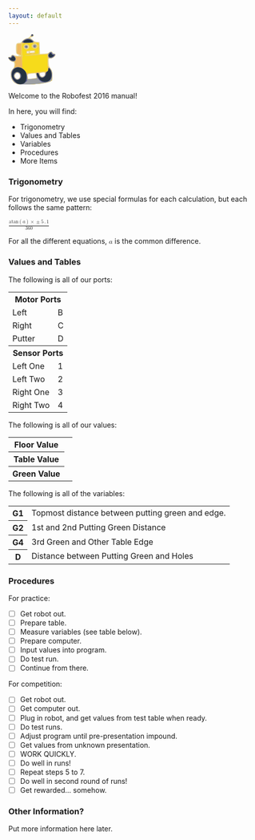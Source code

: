 ```yaml
---
layout: default
---
```


<svg xmlns:dc="http://purl.org/dc/elements/1.1/" xmlns:cc="http://creativecommons.org/ns#" xmlns:rdf="http://www.w3.org/1999/02/22-rdf-syntax-ns#" xmlns:svg="http://www.w3.org/2000/svg" xmlns="http://www.w3.org/2000/svg" id="svg3336" version="1.1" width="93.75" height="100.3125" viewBox="0 0 93.75 100.3125"><defs />
  <g id="g3580" transform="matrix(1.1364027,0,0,1,7.6563009e-4,0)">
    <path style="fill:#e8d89b" d="M 15.46875,99.244838 C 8.4715573,96.642534 4.3044473,89.665568 4.2534261,80.467102 4.2225292,74.896781 4.5508099,73.744357 7.265625,69.892818 c 2.5445747,-3.610017 3.046875,-5.173015 3.046875,-9.4809 0,-4.086793 -0.3407897,-5.267775 -1.640625,-5.685468 -5.0464968,-1.621657 -6.4396963,-2.509437 -7.5,-4.77918 -1.68253603,-3.601727 -1.46702442,-4.896453 0.7441502,-4.47062 1.3435578,0.258747 2.2389175,-0.339678 2.9967326,-2.002901 0.8860064,-1.944573 1.5119929,-2.259149 3.4745998,-1.746091 1.3166412,0.344192 4.1868614,0.84188 6.3782674,1.105974 4.47764,0.539613 5.447251,-0.957299 1.720082,-2.65551 C 13.640545,38.881779 13.153742,37.03669 13.137802,27.48884 13.123196,18.740934 14.176427,16.875 19.12881,16.875 c 2.435277,0 3.665319,-0.756497 6.045141,-3.717866 1.938696,-2.412449 4.301924,-4.1116005 6.730537,-4.8392307 3.836979,-1.149587 5.243763,-2.3251088 6.988628,-5.8397647 1.279552,-2.57738433 4.714889,-3.13976827 5.569835,-0.9118136 C 45.185329,3.4488105 42.863856,5.625 40.133316,5.625 c -2.743436,0 -1.966465,1.9312836 2.226801,5.535068 2.885333,2.479717 5.054542,3.495136 8.203125,3.839932 l 4.280508,0.46875 0.46875,11.71875 0.46875,11.71875 7.03125,-0.32611 c 5.287293,-0.245226 7.511292,-0.768413 8.966673,-2.109375 2.514253,-2.316588 5.142841,-2.274737 5.761687,0.09173 0.312913,1.196582 1.278765,1.875 2.669403,1.875 2.888139,0 3.492837,1.203847 2.11913,4.218806 -1.284694,2.819596 -5.186867,5.156195 -8.610962,5.156195 -2.99292,0 -3.262628,0.942263 -2.666997,9.317536 0.400894,5.637046 1.051485,7.868175 3.394138,11.639826 2.739166,4.410031 2.898178,5.184739 2.898178,14.119964 l 0,9.453924 -4.361972,2.164903 c -2.399085,1.1907 -8.305335,2.801184 -13.125,3.57885 -11.282623,1.820485 -40.55288,2.583661 -44.388028,1.157335 z M 18.910555,87.510949 C 22.532958,84.23272 20.476263,76.875 15.9375,76.875 c -3.138592,0 -4.6875,2.12598 -4.6875,6.433903 0,5.011366 4.212805,7.322217 7.660555,4.202046 z m 27.73007,0.06158 c 3.336033,-0.514596 3.506624,-1.035579 2.053037,-6.269916 l -0.983381,-3.541136 -4.870766,0.550916 C 33.622844,79.354859 33.75,79.278541 33.75,83.767861 c 0,2.224551 0.29456,4.339199 0.654577,4.699216 0.600157,0.600157 4.299416,0.329714 12.236048,-0.894546 z m 17.07639,-5.010899 c 1.209975,-2.260858 1.256061,-5.399479 0.08987,-6.120228 -0.484341,-0.29934 -2.593716,-0.270317 -4.6875,0.06449 -3.34922,0.535562 -3.806884,0.909919 -3.806884,3.113925 0,1.377849 0.50625,3.01143 1.125,3.63018 1.782627,1.782627 6.179603,1.366839 7.279515,-0.688368 z M 35.625,35.625 c 0,-0.515625 -0.632813,-0.9375 -1.40625,-0.9375 -0.773438,0 -1.40625,0.421875 -1.40625,0.9375 0,0.515625 0.632812,0.9375 1.40625,0.9375 0.773437,0 1.40625,-0.421875 1.40625,-0.9375 z m 8.123551,0 c 1.480326,0 2.186736,-0.43217 1.915511,-1.171875 -0.236328,-0.644531 -1.009765,-1.003785 -1.71875,-0.798342 -0.708984,0.205443 -2.34375,0.41638 -3.632812,0.46875 -1.289063,0.05237 -2.238281,0.411623 -2.109375,0.798342 0.128906,0.386719 0.234375,0.959198 0.234375,1.272177 0,0.312979 0.667316,0.312979 1.482925,0 0.81561,-0.312979 2.538267,-0.569052 3.828126,-0.569052 z" id="path3594" />
    <path style="fill:#efd458" d="M 16.087601,99.105113 C 9.1865815,96.45465 4.4111947,88.615612 4.4880393,80.063841 4.5358808,74.739715 5.5663742,72.097047 9.0559928,68.349468 11.529988,65.692588 12.759635,60.532193 11.815295,56.769643 11.333558,54.850253 10.64126,54.375 8.3270229,54.375 c -2.0210709,0 -3.7032266,-0.873501 -5.6071387,-2.911645 -3.4307234,-3.672602 -3.65917576,-6.509517 -0.477744,-5.932614 1.7734967,0.321596 2.3650879,-0.08328 2.8303612,-1.937082 0.6592706,-2.626742 3.4006291,-3.153713 5.1899856,-0.997671 1.482211,1.785956 5.938624,2.701002 9.425013,1.935262 3.778245,-0.829841 3.538677,-2.421844 -0.705658,-4.689322 l -3.513092,-1.87682 0,-9.37318 c 0,-9.303068 0.01753,-9.375141 2.34375,-9.635636 4.958507,-0.555262 6.49179,-1.174708 6.01073,-2.42833 C 22.423612,12.880614 32.742844,6.4588872 37.551151,7.9849848 40.191344,8.8229494 45,13.069576 45,14.563221 c 0,0.851827 1.46991,1.365865 4.453125,1.557287 l 4.453125,0.285742 0.262531,11.972713 0.262531,11.972713 7.691745,-0.641467 c 6.516201,-0.543431 7.955097,-0.976264 9.414888,-2.832088 2.174526,-2.764462 4.774671,-2.80884 5.98245,-0.102105 0.571023,1.279709 1.774602,2.096593 3.107909,2.109375 3.404964,0.03264 3.2716,2.089705 -0.371682,5.732986 -2.847877,2.847878 -3.870091,3.298906 -6.878906,3.035157 L 69.84375,47.34375 69.573193,55.525072 c -0.243745,7.370578 -0.07362,8.346061 1.716758,9.84375 3.724725,3.115808 5.958176,8.726711 5.886218,14.787428 -0.125375,10.559891 -0.503707,11.930762 -3.827891,13.870191 -7.355664,4.291528 -49.563105,8.035069 -57.260677,5.078672 z m 3.683814,-12.074409 c 0.52912,-0.988671 0.832167,-3.348501 0.673436,-5.244066 -0.222258,-2.654211 -0.893839,-3.776517 -2.921468,-4.882184 -2.531994,-1.380698 -2.723881,-1.33107 -5.008471,1.295374 -1.851854,2.128957 -2.252546,3.369103 -1.817435,5.625 1.064578,5.519469 6.759016,7.531347 9.073938,3.205876 z M 50.175253,85.857011 C 49.853242,84.784092 49.341627,82.29698 49.038331,80.330094 l -0.551448,-3.576155 -6.196566,0.604645 c -9.506806,0.927651 -9.304058,0.792665 -8.817077,5.870247 0.233543,2.435081 0.55429,4.864177 0.712772,5.397992 0.196476,0.661794 2.878856,0.685897 8.431431,0.07576 7.631008,-0.83852 8.106453,-1.017529 7.55781,-2.845572 z M 62.603901,83.85309 c 1.554139,-1.088562 2.083599,-2.398807 2.083599,-5.15625 0,-4.046643 -0.276993,-4.172778 -6.796875,-3.095108 C 55.050499,76.071176 54.375,76.5853 54.375,78.277485 c 0,2.383689 3.316215,7.035015 5.015694,7.035015 0.621283,0 2.067226,-0.656735 3.213207,-1.45941 z M 35.967998,37.782002 c 0.360525,-0.360524 2.434743,-0.563236 4.609375,-0.45047 4.654032,0.241335 6.612235,-0.786793 6.142656,-3.22512 -0.216856,-1.126044 -1.09666,-1.738476 -2.435993,-1.695697 -10.616139,0.339083 -11.560612,0.480561 -12.070012,1.808035 -1.120163,2.919099 1.710898,5.606328 3.753974,3.563252 z M 35.768342,26.778534 c 1.326889,-2.912203 0.534479,-4.947396 -2.456973,-6.310393 -1.965015,-0.895321 -2.684835,-0.789823 -4.245061,0.622163 -3.634617,3.289283 -1.862831,7.972196 3.016291,7.972196 1.893206,0 2.940911,-0.649238 3.685743,-2.283966 z m -6.630958,0.03044 C 27.21255,24.489697 28.786628,21.402966 31.7211,21.74237 c 2.085971,0.241264 2.49765,0.752455 2.49765,3.10138 0,2.137501 -0.469688,2.879608 -1.957036,3.092116 -1.07637,0.153788 -2.482319,-0.35331 -3.12433,-1.126886 z M 49.5,27 c 0.61875,-0.61875 1.125,-2.221875 1.125,-3.5625 0,-4.942604 -5.335003,-6.494929 -8.05496,-2.34375 -1.422578,2.171129 -1.422578,2.516371 0,4.6875 C 44.215608,28.292703 47.610286,28.889714 49.5,27 Z m -5.25,-0.9375 c -2.806999,-2.806999 0.380065,-7.237114 3.821084,-5.311423 2.711498,1.517431 1.43916,6.436423 -1.664834,6.436423 -0.567187,0 -1.5375,-0.50625 -2.15625,-1.125 z M 39.534338,2.6531621 c 0.399791,-2.8224769 4.059412,-3.10141661 4.059412,-0.3094121 0,1.25 -0.728138,1.9781374 -2.184412,2.1844121 -1.817639,0.2574604 -2.132461,-0.057361 -1.875,-1.875 z" id="path3592" />
    <path style="fill:#efb960" d="M 16.087601,99.105113 C 9.1865815,96.45465 4.4111947,88.615612 4.4880393,80.063841 4.5358808,74.739715 5.5663742,72.097047 9.0559928,68.349468 11.529988,65.692588 12.759635,60.532193 11.815295,56.769643 11.333558,54.850253 10.64126,54.375 8.3270229,54.375 c -2.0210709,0 -3.7032266,-0.873501 -5.6071387,-2.911645 -3.4307234,-3.672602 -3.65917576,-6.509517 -0.477744,-5.932614 1.7734967,0.321596 2.3650879,-0.08328 2.8303612,-1.937082 0.6891402,-2.745753 2.9244157,-3.031297 5.5034226,-0.703034 1.332907,1.203315 3.289241,1.613002 7.339444,1.536994 l 5.522132,-0.103632 0.199108,10.884882 0.199107,10.884881 0.303173,-10.256842 c 0.169655,-5.739724 0.766357,-10.814947 1.354909,-11.524108 0.779111,-0.938771 0.770419,-1.548584 -0.03353,-2.352533 -1.58034,-1.58034 -1.499766,-23.200183 0.08661,-23.238775 0.650363,-0.01583 0.441758,-0.453763 -0.46875,-0.984085 -2.190147,-1.275639 -2.07724,-2.074669 0.771556,-5.460271 C 28.424881,9.2166941 34.458674,7.0034706 37.551151,7.9849848 40.308907,8.8602626 45,13.097789 45,14.713629 c 0,0.782074 -1.054688,2.675379 -2.34375,4.207342 -2.712118,3.22317 -2.923252,5.146975 -0.88434,8.05793 2.174801,3.104963 7.179092,2.850107 9.710388,-0.494526 l 1.951184,-2.578125 -0.232366,6.966817 c -0.229054,6.86751 -0.272456,6.977994 -3.044866,7.750916 -3.222195,0.898318 -14.737973,-0.03104 -14.056078,-1.134373 0.248788,-0.402548 2.036619,-0.364016 3.97296,0.08563 4.646674,1.079016 6.098274,1.061685 5.402255,-0.0645 -0.334009,-0.540438 0.06243,-0.683013 0.951021,-0.342027 1.25295,0.480801 1.469896,0.02065 1.220567,-2.588864 -0.2716,-2.842612 -0.631057,-3.204987 -3.446587,-3.474567 -1.728848,-0.165533 -2.92373,0.0544 -2.655293,0.48874 0.268436,0.43434 -1.902988,0.780713 -4.825389,0.769719 l -5.313456,-0.01999 0,3.28125 0,3.28125 5.15625,0.365477 5.15625,0.365477 -7.5,1.641933 c -6.910849,1.512953 -7.168602,1.649071 -3.28125,1.732791 2.320312,0.04997 10.96875,-0.535235 19.21875,-1.300459 8.25,-0.765223 15.738281,-1.393037 16.640625,-1.395142 1.472644,-0.0035 1.642095,1.172045 1.654981,11.480548 0.01481,11.846903 0.277753,13.085508 2.990163,14.085206 2.976051,1.096867 5.806934,8.143857 5.73415,14.274169 -0.125375,10.559891 -0.503706,11.930762 -3.827891,13.870191 -7.355664,4.291528 -49.563105,8.035068 -57.260677,5.078672 z m 3.683814,-12.074409 c 0.52912,-0.988671 0.832167,-3.348501 0.673436,-5.244066 -0.222258,-2.654211 -0.893839,-3.776517 -2.921468,-4.882184 -2.531994,-1.380698 -2.723881,-1.33107 -5.008471,1.295374 -1.851854,2.128957 -2.252546,3.369103 -1.817435,5.625 1.064578,5.519469 6.759016,7.531347 9.073938,3.205876 z m 30.3929,-1.173693 C 49.83629,84.784092 49.324191,82.070526 49.026319,79.826863 l -0.541586,-4.079387 -6.195492,0.621098 c -9.679975,0.970416 -9.452075,0.805808 -8.87902,6.413177 0.273987,2.680974 0.625459,5.311257 0.781048,5.845072 0.192899,0.661821 2.873378,0.685921 8.426174,0.07576 7.636321,-0.839104 8.106154,-1.016256 7.546872,-2.845572 z m 12.344094,-1.937036 c 1.407637,-0.985948 2.086391,-2.628285 2.32473,-5.625 0.37454,-4.709233 0.458523,-4.664911 -6.922394,-3.653244 l -4.225952,0.579231 0.730583,3.239312 c 0.773759,3.430746 3.296631,6.852226 5.052575,6.852226 0.578793,0 1.946998,-0.626636 3.040458,-1.392525 z M 34.197116,29.839276 c 1.325687,-0.604024 2.664705,-2.111696 2.975596,-3.350383 0.764858,-3.047437 -1.16306,-7.149601 -3.024445,-6.435321 -0.817122,0.313558 -1.186949,0.15159 -0.86038,-0.37681 1.014099,-1.640848 -3.883383,-0.986611 -5.343837,0.713863 -3.771397,4.391217 -2.295222,8.629814 3.652463,10.487451 0.104644,0.03268 1.274915,-0.434777 2.600603,-1.0388 z M 29.137384,26.80898 c -1.924834,-2.319283 -0.350756,-5.406014 2.583716,-5.06661 2.085971,0.241264 2.49765,0.752455 2.49765,3.10138 0,2.137501 -0.469688,2.879608 -1.957036,3.092116 -1.07637,0.153788 -2.482319,-0.35331 -3.12433,-1.126886 z m 41.878241,20.357277 c -2.38229,-0.622557 -2.194601,-6.83413 0.302419,-10.008577 2.374974,-3.019291 4.954579,-3.178028 6.202351,-0.381664 0.571023,1.279709 1.774602,2.096593 3.107909,2.109375 3.385123,0.03245 3.277711,2.083594 -0.296273,5.657578 -3.138561,3.138561 -5.163165,3.708644 -9.316406,2.623288 z M 18.013009,39.36468 14.932267,37.486369 15.200509,28.352559 15.46875,19.21875 18.984375,18.927783 22.5,18.636815 l 0,11.306593 c 0,6.218626 -0.316406,11.305015 -0.703125,11.303088 -0.386719,-0.002 -2.089459,-0.848745 -3.783866,-1.881816 z M 44.25,26.0625 c -2.806999,-2.806999 0.380065,-7.237114 3.821084,-5.311423 2.711498,1.517431 1.43916,6.436423 -1.664834,6.436423 -0.567187,0 -1.5375,-0.50625 -2.15625,-1.125 z m 6.609375,-6.024451 C 48.27437,17.115475 48.258787,16.875 50.654423,16.875 c 2.019496,0 3.14729,1.770414 2.62799,4.125428 -0.241168,1.093689 -0.801193,0.871259 -2.423038,-0.962379 z M 39.534338,2.6531621 c 0.399791,-2.8224769 4.059412,-3.10141661 4.059412,-0.3094121 0,1.25 -0.728138,1.9781374 -2.184412,2.1844121 -1.817639,0.2574604 -2.132461,-0.057361 -1.875,-1.875 z" id="path3590" />
    <path style="fill:#f6db1b" d="M 16.087601,99.105113 C 9.1942152,96.457584 4.4112038,88.614608 4.487855,80.084348 4.5361625,74.708324 6.0876847,70.996568 9.6950766,67.626944 12.651094,64.865763 20.506955,64.377236 23.166451,66.789209 c 1.604062,1.45477 1.66461,1.029666 1.386695,-9.735822 -0.20264,-7.84958 0.05492,-11.673346 0.850891,-12.632433 0.864614,-1.041796 0.878253,-1.638664 0.05623,-2.460687 C 24.761072,41.261072 24.375,36.945994 24.375,29.830361 c 0,-12.573238 -0.655265,-11.713214 9.375,-12.304537 3.8408,-0.226431 3.183075,-0.348225 -2.578125,-0.477403 -4.253906,-0.09538 -7.734375,-0.562928 -7.734375,-1.038991 0,-0.476064 1.085485,-2.155596 2.412188,-3.732294 2.575193,-3.0604419 8.608986,-5.2736654 11.701463,-4.2921512 4.469934,1.4187018 9.691305,7.9525152 6.355099,7.9525152 -0.601562,0 -0.826318,0.267431 -0.499458,0.594292 0.326861,0.326861 -0.235639,1.64938 -1.25,2.93893 -2.224924,2.828534 -2.32297,4.741171 -0.384882,7.508179 2.1766,3.107532 7.186152,2.851679 9.682696,-0.494526 l 1.923494,-2.578125 0.0297,6.741547 c 0.01633,3.707851 -0.382125,6.996068 -0.885466,7.307149 -0.503341,0.311082 -3.14006,0.756071 -5.859375,0.988862 -4.417156,0.378139 -4.619411,0.320886 -1.897334,-0.53708 2.547836,-0.803047 3.046875,-1.421417 3.046875,-3.775456 0,-1.548315 -0.527344,-3.01448 -1.171875,-3.258146 -0.644531,-0.243664 -4.335938,-0.124955 -8.203125,0.263799 l -7.03125,0.706825 0,3.28125 0,3.28125 5.15625,0.365477 5.15625,0.365477 -7.5,1.641933 c -6.910849,1.512953 -7.168602,1.649071 -3.28125,1.732791 2.320312,0.04997 10.96875,-0.535235 19.21875,-1.300459 8.25,-0.765223 15.738281,-1.393037 16.640625,-1.395142 1.463874,-0.0034 1.651587,1.182926 1.742376,11.011798 0.110008,11.909679 1.372265,25.959315 1.635417,18.203125 0.172467,-5.083348 1.628384,-4.825605 4.802058,0.850118 2.314141,4.138555 2.802393,9.245728 1.781091,18.630422 -0.49294,4.529607 -4.182688,6.401991 -17.003289,8.628404 -13.385522,2.324522 -39.176035,3.189736 -43.666927,1.464919 z m 3.683814,-12.074409 c 0.52912,-0.988671 0.832167,-3.348501 0.673436,-5.244066 -0.222258,-2.654211 -0.893839,-3.776517 -2.921468,-4.882184 -2.531994,-1.380698 -2.723881,-1.33107 -5.008471,1.295374 -1.851854,2.128957 -2.252546,3.369103 -1.817435,5.625 1.064578,5.519469 6.759016,7.531347 9.073938,3.205876 z M 50.175253,85.857011 C 49.853242,84.784092 49.345281,82.324219 49.04645,80.390625 48.516391,76.960865 48.574827,76.875 51.43906,76.875 c 2.282871,0 2.93594,0.405445 2.93594,1.822721 0,1.002497 1.030054,3.006403 2.289008,4.453125 2.195573,2.523033 2.396481,2.571743 4.921875,1.193302 1.997317,-1.090199 2.746019,-2.313295 3.101617,-5.066868 0.321386,-2.488651 1.058207,-3.858196 2.34375,-4.356381 2.842709,-1.101629 -3.063502,-1.052449 -12.138845,0.101077 -18.595665,2.363611 -21.605609,2.560731 -22.927901,1.501531 -0.980575,-0.785473 -0.920738,-0.288764 0.234375,1.945562 0.853117,1.650175 1.551121,4.638456 1.551121,6.640624 0,2.002169 0.187919,3.828225 0.417597,4.057904 0.229679,0.229679 4.057092,0.01768 8.505364,-0.471114 7.576095,-0.832487 8.050726,-1.012126 7.502292,-2.839472 z M 34.197116,29.839276 c 4.654095,-2.120548 3.948111,-9.483517 -1.029086,-10.732714 -6.600223,-1.65655 -10.057241,7.525956 -4.007707,10.645242 2.730836,1.408086 2.160114,1.398175 5.036793,0.08747 z M 29.137384,26.80898 c -1.924834,-2.319283 -0.350756,-5.406014 2.583716,-5.06661 2.085971,0.241264 2.49765,0.752455 2.49765,3.10138 0,2.137501 -0.469688,2.879608 -1.957036,3.092116 -1.07637,0.153788 -2.482319,-0.35331 -3.12433,-1.126886 z M 2.7198842,51.463355 c -3.4307234,-3.672602 -3.65917576,-6.509517 -0.477744,-5.932614 1.7734967,0.321596 2.3650879,-0.08328 2.8303612,-1.937082 0.7787862,-3.10293 3.615375,-3.044187 6.1094546,0.126521 C 13.323159,46.442279 13.756738,51.493262 12,53.25 9.8795362,55.370464 5.6000246,54.546555 2.7198842,51.463355 Z M 71.451157,47.019161 c -0.6628,-0.420544 -1.439187,-2.207185 -1.725303,-3.970312 -0.961845,-5.92716 5.594429,-11.20347 7.794541,-6.272833 0.571023,1.279709 1.774602,2.096593 3.107909,2.109375 3.385123,0.03245 3.277711,2.083594 -0.296273,5.657578 -3.199548,3.199548 -6.354442,4.079205 -8.880874,2.476192 z M 44.25,26.0625 c -2.806999,-2.806999 0.380065,-7.237114 3.821084,-5.311423 2.711498,1.517431 1.43916,6.436423 -1.664834,6.436423 -0.567187,0 -1.5375,-0.50625 -2.15625,-1.125 z m 6.609375,-6.024451 C 48.27437,17.115475 48.258787,16.875 50.654423,16.875 c 2.019496,0 3.14729,1.770414 2.62799,4.125428 -0.241168,1.093689 -0.801193,0.871259 -2.423038,-0.962379 z M 39.534338,2.6531621 c 0.399791,-2.8224769 4.059412,-3.10141661 4.059412,-0.3094121 0,1.25 -0.728138,1.9781374 -2.184412,2.1844121 -1.817639,0.2574604 -2.132461,-0.057361 -1.875,-1.875 z" id="path3588" />
    <path style="fill:#9c9fa3" d="M 16.087601,99.105113 C 9.1942152,96.457584 4.4112038,88.614608 4.487855,80.084348 4.5361625,74.708324 6.0876847,70.996568 9.6950766,67.626944 13.225439,64.329274 20.101002,64.41484 24.554742,67.811873 28.913482,71.136446 33.75,80.204981 33.75,85.053104 c 0,2.033293 0.187919,3.884814 0.417597,4.114493 0.229679,0.229679 4.057092,0.01768 8.505364,-0.471114 7.576095,-0.832487 8.050726,-1.012126 7.502292,-2.839472 C 49.853242,84.784092 49.345281,82.324219 49.04645,80.390625 48.516391,76.960865 48.574827,76.875 51.43906,76.875 c 2.282871,0 2.93594,0.405445 2.93594,1.822721 0,1.002497 1.030054,3.006403 2.289008,4.453125 2.195573,2.523033 2.396481,2.571743 4.921875,1.193302 1.968302,-1.074362 2.751185,-2.326356 3.101617,-4.960137 0.340552,-2.559519 1.109743,-3.839064 2.8125,-4.678573 1.865986,-0.919988 2.403104,-1.975335 2.634922,-5.177181 0.360981,-4.985856 1.709732,-4.74821 4.841804,0.853111 2.314141,4.138555 2.802393,9.245728 1.781091,18.630422 -0.49294,4.529607 -4.182688,6.401991 -17.003289,8.628404 -13.385522,2.324522 -39.176035,3.189736 -43.666927,1.464919 z m 3.683814,-12.074409 c 0.52912,-0.988671 0.832167,-3.348501 0.673436,-5.244066 -0.222258,-2.654211 -0.893839,-3.776517 -2.921468,-4.882184 -2.531994,-1.380698 -2.723881,-1.33107 -5.008471,1.295374 -1.851854,2.128957 -2.252546,3.369103 -1.817435,5.625 1.064578,5.519469 6.759016,7.531347 9.073938,3.205876 z M 2.7198842,51.463355 c -3.4307234,-3.672602 -3.65917576,-6.509517 -0.477744,-5.932614 1.7734967,0.321596 2.3650879,-0.08328 2.8303612,-1.937082 0.7787862,-3.10293 3.615375,-3.044187 6.1094546,0.126521 C 13.323159,46.442279 13.756738,51.493262 12,53.25 9.8795362,55.370464 5.6000246,54.546555 2.7198842,51.463355 Z M 71.451157,47.019161 c -0.6628,-0.420544 -1.439187,-2.207185 -1.725303,-3.970312 -0.961845,-5.92716 5.594429,-11.20347 7.794541,-6.272833 0.571023,1.279709 1.774602,2.096593 3.107909,2.109375 3.385123,0.03245 3.277711,2.083594 -0.296273,5.657578 -3.199548,3.199548 -6.354442,4.079205 -8.880874,2.476192 z M 29.137384,26.80898 c -1.924834,-2.319283 -0.350756,-5.406014 2.583716,-5.06661 2.085971,0.241264 2.49765,0.752455 2.49765,3.10138 0,2.137501 -0.469688,2.879608 -1.957036,3.092116 -1.07637,0.153788 -2.482319,-0.35331 -3.12433,-1.126886 z M 44.25,26.0625 c -2.806999,-2.806999 0.380065,-7.237114 3.821084,-5.311423 2.711498,1.517431 1.43916,6.436423 -1.664834,6.436423 -0.567187,0 -1.5375,-0.50625 -2.15625,-1.125 z M 23.4375,16.00943 c 0,-2.129716 5.115507,-6.6774103 8.552032,-7.6027702 4.382383,-1.1800532 6.393489,-0.682805 10.203027,2.5227092 3.110224,2.617082 3.577083,4.512188 1.324516,5.376579 C 41.132554,17.220974 23.4375,16.959669 23.4375,16.00943 Z M 39.534338,2.6531621 c 0.399791,-2.8224769 4.059412,-3.10141661 4.059412,-0.3094121 0,1.25 -0.728138,1.9781374 -2.184412,2.1844121 -1.817639,0.2574604 -2.132461,-0.057361 -1.875,-1.875 z" id="path3586" />
    <path style="fill:#5d5d93" d="M 12.748777,96.394444 C 10.760015,94.755141 8.352846,91.696545 7.3995125,89.59757 5.2803411,84.931743 5.0804967,75.959841 7.0125192,72.223721 11.911443,62.750248 23.706377,63.569782 29.70181,73.800216 c 1.958821,3.342474 2.589522,5.847826 2.923199,11.611918 l 0.425478,7.349879 -3.306493,3.30649 c -2.963009,2.963016 -3.829685,3.306497 -8.34289,3.306497 -4.275867,0 -5.582426,-0.450084 -8.652327,-2.980556 z m 6.511444,-7.598561 C 21.151467,87.169102 21.75,85.78819 21.75,83.051565 c 0,-7.582791 -7.696687,-10.629038 -10.951698,-4.33454 -2.0866548,4.035146 -1.7573106,6.405697 1.317083,9.48009 3.300459,3.30046 3.941478,3.35418 7.144836,0.598767 z m 36.63218,3.988449 C 50.794088,88.307954 47.607504,76.875 51.458165,76.875 c 1.278573,0 1.940334,0.904415 2.381176,3.254304 0.6199,3.304353 3.475421,6.120696 6.205839,6.120696 2.435842,0 5.57982,-4.067148 5.57982,-7.218226 0,-2.036023 0.686042,-3.328142 2.34375,-4.414314 1.749385,-1.146241 2.34375,-2.354852 2.34375,-4.765899 0,-6.979666 5.348855,0.642235 6.196395,8.829612 C 77.561332,88.847872 72.415672,95.625 63.643981,95.625 c -3.691159,0 -5.107309,-0.518963 -7.75158,-2.840668 z M 2.7403846,50.697115 c -3.4265007,-3.4265 -3.58073023,-5.173793 -0.3859013,-4.371943 1.9045537,0.478014 2.5603402,0.139132 3.4317329,-1.773366 0.5924872,-1.300369 1.3375374,-2.364306 1.655667,-2.364306 1.5733486,0 4.5994748,3.040096 5.1299348,5.153616 1.545437,6.15751 -4.8476251,8.339807 -9.8314334,3.355999 z M 71.4375,45.75 c -1.731675,-1.731675 -1.335794,-5.795186 0.78652,-8.073224 2.487323,-2.669827 3.555745,-2.588712 4.674912,0.354919 0.699503,1.839834 1.35648,2.266582 2.789295,1.811824 2.85069,-0.904773 2.42732,2.710366 -0.595907,5.088437 -2.762643,2.173095 -5.958264,2.5146 -7.65482,0.818044 z M 30.430201,25.250127 c -0.862823,-1.396078 0.137554,-2.155115 1.932537,-1.466315 0.828357,0.317869 1.243529,1.0028 0.922604,1.522066 -0.759914,1.229567 -2.076661,1.203856 -2.855141,-0.05575 z M 45.15768,23.779845 c 0.185212,-0.961727 0.752845,-1.643126 1.261409,-1.51422 1.362567,0.345371 1.124442,2.355281 -0.336748,2.842344 C 45.26091,25.38178 44.938388,24.918531 45.15768,23.779845 Z M 24.848129,15.944586 C 23.936914,14.470208 29.476825,9.7140103 32.903664,9.0286421 36.744055,8.260564 43.59375,11.798091 43.59375,14.54954 c 0,1.704161 -0.74478,1.87868 -9.06488,2.12412 -5.674325,0.16739 -9.295232,-0.105307 -9.680741,-0.729074 z M 40.929367,3.1168663 C 40.59009,2.7775898 40.3125,1.9375 40.3125,1.25 c 0,-1.39659326 2.416747,-1.71129446 3.2156,-0.41872515 0.638013,1.03232795 -1.750923,3.13340235 -2.598733,2.28559145 z" id="path3584" />
    <path style="fill:#253340" d="M 12.242347,94.831631 C 6.7206733,89.309959 4.7122439,82.808827 6.4892831,76.209407 9.3831206,65.462513 18.661383,62.656853 26.568071,70.137767 30.752899,74.097242 31.875,77.107573 31.875,84.375 c 0,10.315894 -3.516718,15 -11.261659,15 -3.326962,0 -4.421913,-0.594281 -8.370994,-4.543369 z M 20.556956,88.46732 C 25.613617,82.038817 19.755472,72.098339 12.957065,75.571332 6.4560735,78.892388 8.8671164,90.9375 16.032876,90.9375 c 1.671708,0 3.265592,-0.870272 4.52408,-2.47018 z M 56.40404,91.433886 C 51.603724,87.097088 48.139037,76.875 51.469433,76.875 c 0.403578,0 1.224371,1.637454 1.823984,3.638787 1.180786,3.941111 2.271847,5.153073 5.541494,6.155553 3.104903,0.951969 7.727589,-3.887789 7.727589,-8.090462 0,-2.112534 0.608635,-3.507952 1.875,-4.29881 1.229639,-0.767922 1.875,-2.186276 1.875,-4.120813 0,-2.808755 0.08281,-2.874918 1.731129,-1.383206 3.544399,3.207637 4.821833,11.815402 2.769867,18.664258 -1.388292,4.633704 -5.281883,7.238812 -10.82642,7.243687 -3.229942,0.0028 -4.661605,-0.610772 -7.583036,-3.250108 z M 2.7196436,49.59251 C 1.1564544,47.99339 0.17374231,46.411358 0.53583893,46.076885 c 0.36209663,-0.334475 0.84669457,-0.08079 1.07688427,0.56374 0.7573674,2.120629 4.0141377,1.289042 4.988518,-1.273772 0.8199481,-2.156627 1.121882,-2.295116 2.5549211,-1.171875 2.3887937,1.872379 3.0009847,2.918981 3.0169817,5.157845 0.02921,4.087764 -5.55352,4.22931 -9.4535004,0.239687 z M 71.86917,44.547742 c -1.656937,-1.656938 -1.100198,-4.446816 1.325456,-6.642003 1.670329,-1.511626 1.804332,-1.468044 2.695833,0.876783 0.580179,1.525989 1.651184,2.467478 2.806913,2.467478 2.490138,0 1.595856,2.235546 -1.449308,3.623016 -3.039412,1.384848 -3.709279,1.34434 -5.378894,-0.325274 z M 26.750398,15.988708 c -1.832272,-2.964681 6.275086,-7.0306923 10.892959,-5.46305 2.47258,0.839374 6.133124,4.139447 5.39777,4.866227 -0.211682,0.209215 -3.809776,0.678131 -7.995765,1.042035 -5.464252,0.475031 -7.80383,0.349459 -8.294964,-0.445212 z M 41.0625,0.75 c 0.875,-0.875 1.375,-0.875 2.25,0 0.875,0.875 0.625,1.125 -1.125,1.125 -1.75,0 -2,-0.25 -1.125,-1.125 z" id="path3582" />
  </g>
</svg>


Welcome to the Robofest 2016 manual!

In here, you will find:

* Trigonometry
* Values and Tables
* Variables
* Procedures
* More Items

### Trigonometry

For trigonometry, we use special formulas for each calculation, but each follows the same pattern:

<math xmlns="http://www.w3.org/1998/Math/MathML"><mfrac><mrow><mi>atan</mi><mo>(</mo><mi>a</mi><mo>)</mo><mo>&#x000D7;</mo><mo>&#x000B1;</mo><mn>5</mn><mo>.</mo><mn>1</mn></mrow><mn>360</mn></mfrac></math><br>

For all the different equations, <math xmlns="http://www.w3.org/1998/Math/MathML"><mi>a</mi></math> is the common difference.

### Values and Tables

The following is all of our ports:

<table><tr><th colspan="2">Motor Ports</th></tr><tr><td>Left</td><td>B</td></tr><tr><td>Right</td><td>C</td></tr><tr><td>Putter</td><td>D</td></tr><tr><th colspan="2">Sensor Ports</th></tr><tr><td>Left One</td><td>1</td></tr><tr><td>Left Two</td><td>2</td></tr><tr><td>Right One</td><td>3</td></tr><tr><td>Right Two</td><td>4</td></tr></table>

The following is all of our values:

<table><tr><th>Floor Value</th><td>               </td></tr><tr><th>Table Value</th><td></td></tr><tr><th>Green Value</th><td></td></tr></table>

The following is all of the variables:

<table><tr><th>G1</th><td>Topmost distance between putting green and edge.</td></tr><tr><th>G2</th><td>1st and 2nd Putting Green Distance</td></tr><tr><th>G4</th><td>3rd Green and Other Table Edge</td></tr><tr><th>D</th><td>Distance between Putting Green and Holes</td></tr></table>

### Procedures

For practice:

* [ ] Get robot out.
* [ ] Prepare table.
* [ ] Measure variables (see table below).
* [ ] Prepare computer.
* [ ] Input values into program.
* [ ] Do test run.
* [ ] Continue from there.

For competition:

* [ ] Get robot out.
* [ ] Get computer out.
* [ ] Plug in robot, and get values from test table when ready.
* [ ] Do test runs.
* [ ] Adjust program until pre-presentation impound.
* [ ] Get values from unknown presentation.
* [ ] WORK QUICKLY.
* [ ] Do well in runs!
* [ ] Repeat steps 5 to 7.
* [ ] Do well in second round of runs!
* [ ] Get rewarded... somehow.

### Other Information?

Put more information here later.

